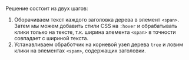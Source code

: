 Решение состоит из двух шагов:

1. Оборачиваем текст каждого заголовка дерева в элемент `<span>`. Затем мы можем добавить стили CSS на `:hover` и обрабатывать клики только на тексте, т.к. ширина элемента `<span>` в точности совпадает с шириной текста.
2. Устанавливаем обработчик на корневой узел дерева `tree` и ловим клики на элементах `<span>`, содержащих заголовки.
